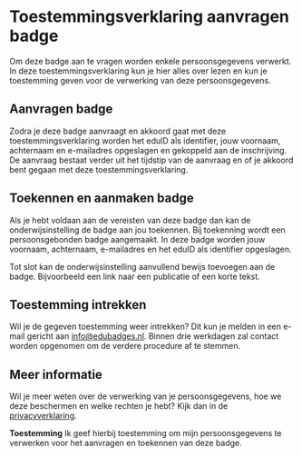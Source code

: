 # Toestemmingsverklaring aanvragen badge
Om deze badge aan te vragen worden enkele persoonsgegevens verwerkt. In deze toestemmingsverklaring kun je hier alles over lezen en kun je toestemming geven voor de verwerking van deze persoonsgegevens.

## Aanvragen badge
Zodra je deze badge aanvraagt en akkoord gaat met deze toestemmingsverklaring worden het eduID als identifier, jouw voornaam, achternaam en e-mailadres opgeslagen en gekoppeld aan de inschrijving. De aanvraag bestaat verder uit het tijdstip van de aanvraag en of je akkoord bent gegaan met deze toestemmingsverklaring.

## Toekennen en aanmaken badge
Als je hebt voldaan aan de vereisten van deze badge dan kan de onderwijsinstelling de badge aan jou toekennen. Bij toekenning wordt een persoonsgebonden badge aangemaakt. In deze badge worden jouw voornaam, achternaam, e-mailadres en het eduID als identifier opgeslagen.

Tot slot kan de onderwijsinstelling aanvullend bewijs toevoegen aan de badge. Bijvoorbeeld een link naar een publicatie of een korte tekst.

## Toestemming intrekken
Wil je de gegeven toestemming weer intrekken? Dit kun je melden in een e-mail gericht aan [info@edubadges.nl](mailto:info@edubadges.nl). Binnen drie werkdagen zal contact worden opgenomen om de verdere procedure af te stemmen.

## Meer informatie
Wil je meer weten over de verwerking van je persoonsgegevens, hoe we deze beschermen en welke rechten je hebt? Kijk dan in de [privacyverklaring](https://pilot.edubadges.nl/public/privacy-policy).

**Toestemming**
Ik geef hierbij toestemming om mijn persoonsgegevens te verwerken voor het  aanvragen en toekennen van deze badge.
